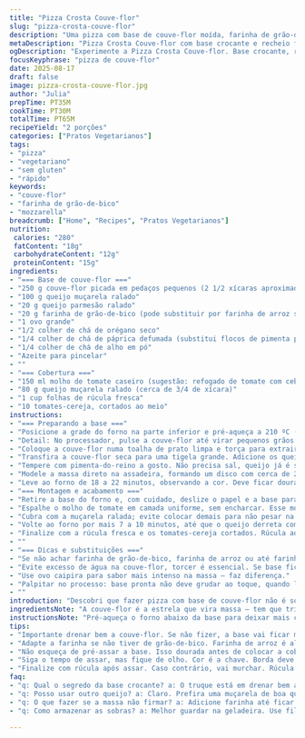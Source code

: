 ```yaml
---
title: "Pizza Crosta Couve-flor"
slug: "pizza-crosta-couve-flor"
description: "Uma pizza com base de couve-flor moída, farinha de grão-de-bico, queijos e especiarias, coberta com molho de tomate caseiro, muçarela, rúcula fresca e tomates-cereja. Sem glúten, vegetariana, sem nozes. Tempo total aproximado 1 hora, da pré-preparação ao forno. Textura crocante da base com toque levemente temperado; combina o frescor da rúcula com o leve adocicado do tomate. Substituições para quem não tem farinha de grão-de-bico ou quer uma personalização. Controle da umidade da couve-flor fundamental evitando base encharcada."
metaDescription: "Pizza Crosta Couve-flor com base crocante e recheio fresco é uma ótima opção saudável e saborosa para qualquer refeição"
ogDescription: "Experimente a Pizza Crosta Couve-flor. Base crocante, recheio leve e delicioso, perfeita para quem busca uma opção saudável e cheia de sabor"
focusKeyphrase: "pizza de couve-flor"
date: 2025-08-17
draft: false
image: pizza-crosta-couve-flor.jpg
author: "Julia"
prepTime: PT35M
cookTime: PT30M
totalTime: PT65M
recipeYield: "2 porções"
categories: ["Pratos Vegetarianos"]
tags:
- "pizza"
- "vegetariano"
- "sem gluten"
- "rápido"
keywords:
- "couve-flor"
- "farinha de grão-de-bico"
- "mozzarella"
breadcrumb: ["Home", "Recipes", "Pratos Vegetarianos"]
nutrition: 
 calories: "280"
 fatContent: "18g"
 carbohydrateContent: "12g"
 proteinContent: "15g"
ingredients:
- "=== Base de couve-flor ==="
- "250 g couve-flor picada em pedaços pequenos (2 1/2 xícaras aproximadamente)"
- "100 g queijo muçarela ralado"
- "20 g queijo parmesão ralado"
- "20 g farinha de grão-de-bico (pode substituir por farinha de arroz se preferir)"
- "1 ovo grande"
- "1/2 colher de chá de orégano seco"
- "1/4 colher de chá de páprica defumada (substitui flocos de pimenta para sabor mais suave)"
- "1/4 colher de chá de alho em pó"
- "Azeite para pincelar"
- ""
- "=== Cobertura ==="
- "150 ml molho de tomate caseiro (sugestão: refogado de tomate com cebola e manjericão) ou comprado"
- "80 g queijo muçarela ralado (cerca de 3/4 de xícara)"
- "1 cup folhas de rúcula fresca"
- "10 tomates-cereja, cortados ao meio"
instructions:
- "=== Preparando a base ==="
- "Posicione a grade do forno na parte inferior e pré-aqueça a 210 ºC (410 ºF). Forre uma assadeira com papel manteiga e unte levemente com azeite — evita cola e ajuda dourar melhor."
- "Detail: No processador, pulse a couve-flor até virar pequenos grãos na textura de cuscuz, não muito fina a ponto de virar purê; o segredo é sentir a textura ainda granulada na mão."
- "Coloque a couve-flor numa toalha de prato limpa e torça para extrair o máximo de água possível. Se perder essa etapa, base ficará úmida e mole depois de assada, nada gostoso."
- "Transfira a couve-flor seca para uma tigela grande. Adicione os queijos ralados, a farinha de grão-de-bico, o ovo, orégano, páprica defumada e alho em pó. Misture até ficar homogêneo; uso as mãos porque sinto melhor a textura— não muito úmida nem seca demais."
- "Tempere com pimenta-do-reino a gosto. Não precisa sal, queijo já é salgadinho."
- "Modele a massa direto na assadeira, formando um disco com cerca de 26 cm (10 polegadas) de diâmetro e 0,6 cm (1/4 polegada) de espessura. Pressione para compactar, garantir que não fique solta. Pincele azeite por cima, fatia fina, espalha sabor e ajuda dourar bem."
- "Leve ao forno de 18 a 22 minutos, observando a cor. Deve ficar dourada, firme na borda e crocante — a textura é chave aqui. O som de crocância quando bate com espátula avisa que está pronta."
- "=== Montagem e acabamento ==="
- "Retire a base do forno e, com cuidado, deslize o papel e a base para uma grade para continuar crocante ao invés de murchar na assadeira quente."
- "Espalhe o molho de tomate em camada uniforme, sem encharcar. Esse molho pode ser o tradicional que faço refogando tomate pelado com cebola, alho e folhas de manjericão fresco— mais saboroso que qualquer comprado."
- "Cubra com a muçarela ralada; evite colocar demais para não pesar na crocância da base."
- "Volte ao forno por mais 7 a 10 minutos, até que o queijo derreta completamente e comece a borbulhar. Quando você vê aquela crosta borbulhando com borda dourada, é hora de tirar."
- "Finalize com a rúcula fresca e os tomates-cereja cortados. Rúcula adiciona uma crocância vegetal contrastante, lembra que deve ser colocada após forno para não murchar demais."
- ""
- "=== Dicas e substituições ==="
- "Se não achar farinha de grão-de-bico, farinha de arroz ou até farinha de linhaça moída bem fina encaixam – a função principal é ajudar a massa firmar e absorver a umidade. Use o que tem à mão, ajuste textura adicionando pouco mais de farinha para a massa ficar maleável e firme."
- "Evite excesso de água na couve-flor, torcer é essencial. Se base ficar demais úmida, asse mais tempo e use ventilação do forno, assim elimina umidade."
- "Use ovo caipira para sabor mais intenso na massa — faz diferença."
- "Palpitar no processo: base pronta não deve grudar ao toque, quando levanta facilmente do papel já está no ponto."
- ""
introduction: "Descobri que fazer pizza com base de couve-flor não é só uma moda fitness— é jeito de brincar com texturas e sabores sem abrir mão de crocância. Ao trocar um pouco as quantidades e ingredientes da massa, aprendi a equilibrar o ponto de cozimento para não ficar mole nem duro. Usar farinha de grão-de-bico ajuda no amido e sabor, mas farinha de arroz pode substituir se for o que tem na despensa, lembrando que a textura muda sutilmente. O toque da páprica defumada é uma dessas surpresas que tira a pizza daquele lugar óbvio de temperos. Gosto de destacar o processo de uma boa extração da água da couve-flor para uma base mais sequinha, cruza com queijo, especiarias e misturo bem. O forno quente e uma pre-cocção da massa antes da montagem salvam a pizza. Depois é só cobrir, refrescar com rúcula e jogar tomate-cereja para um contraste fresquinho. Já fiz umas versões com queijo coalho e orégano fresco, criatividade é seu limite."
ingredientsNote: "A couve-flor é a estrela que vira massa – tem que triturar bem e escorrer super bem, se não vira sopa no forno. Farinha de grão-de-bico ajuda a firmar e dá proteína, mas farinha de arroz funciona caso não tenha – só ajuste para massa ficar unida e manuseável. Queijo muçarela sempre preferi ralado em casa, textura e sabor ficam melhores do que comprado ralado industrializado. O ovo age como ligante principal; sem ele, seca demais a base e quebra facilmente. Orégano e páprica defumada substituem os flocos de pimenta, dando sabor sem sobrecarregar. Orégano seco é mais prático, mas fresco se tiver, realça o aroma. Azeite usado antes de assar cria crocância e douradinho. Molho caseiro com tomate pelado e manjericão sempre entra para não complicar e ficar mais natural. Depois, finalizo com ingredientes frescos para inovação e cor."
instructionsNote: "Pré-aqueça o forno abaixo da base para deixar mais crocante, assar na grade é fundamental para não umedecer o fundo. O truque da toalha para espremer a couve-flor mudou tudo; na primeira tentativa deixei secar pouco e a massa ficou mole, tristeza. Use as mãos para misturar, textura é determinante, não pode ser pegajoso demais nem seco. Espalhar no tamanho certo, fino na borda e mais alto no centro ajuda a assar uniformemente. Pincele azeite antes do forno para evitar ressecamento e dourar igual ao da pizzaria. Assar metade do tempo a massa antes de montar a cobertura ajuda a base firmar sozinha, evitar pizza encharcada. O tempo do forno pode variar, gosto de observar a cor e firmeza — deve soltar facilmente da folha. Finalizar com rúcula e tomate após forno mantém o frescor e crocância, não deixe para pôr antes para não murchar."
tips:
- "Importante drenar bem a couve-flor. Se não fizer, a base vai ficar mole. Use toalha limpa. Aperte até sair quase toda água. Sente a textura. Se ficar molhadinha, não rola. A crocância é tudo aqui."
- "Adapte a farinha se não tiver de grão-de-bico. Farinha de arroz é alternativa legal. Amido é necessário. Caso contrário, massa não vai dar liga. Lembre-se: cada farinha tem sua absorção e impacto na textura."
- "Não esqueça de pré-assar a base. Isso dourada antes de colocar a cobertura é essencial. Se não fizer, pode encharcar. Dores no fundo da pizza estragam a experiência. Confie nos sinais visuais."
- "Siga o tempo de assar, mas fique de olho. Cor é a chave. Borda deve estar dourada e firme. Se só um ponto estiver crocante, vai perder a graça toda. Aqui a textura e o som são avisos do que está pronto."
- "Finalize com rúcula após assar. Caso contrário, vai murchar. Rúcula fresquinha dá aquele contraste crocante e fresco. Tomate-cereja deve entrar na hora certa também. Assim, não perde o frescor."
faq:
- "q: Qual o segredo da base crocante? a: O truque está em drenar bem a couve-flor. Se não tirar água, a massa não vai ficar firme. Excesso de umidade é problema sério."
- "q: Posso usar outro queijo? a: Claro. Prefira uma muçarela de boa qualidade. Queijo coalho também funciona. Cada queijo traz um sabor diferente. Experimente e veja o que combina."
- "q: O que fazer se a massa não firmar? a: Adicione farinha até ficar unida. Farinha de arroz ou linhaça também ajudam. Mas cuidado com a umidade. Não exagere nos líquidos para evitar a tragédia."
- "q: Como armazenar as sobras? a: Melhor guardar na geladeira. Use filme plástico para proteger. Em temperatura ambiente, murcha. Para reaquecer, aqueça no forno. Assim, mantém a crocância."

---
```

